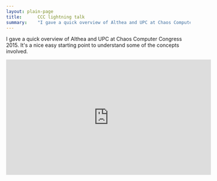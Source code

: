 ```yaml
---
layout: plain-page
title:      CCC lightning talk
summary:    "I gave a quick overview of Althea and UPC at Chaos Computer Congress 2015. It's a nice easy starting point to understand some of the concepts involved."
---
```


I gave a quick overview of Althea and UPC at Chaos Computer Congress 2015. It's a nice easy starting point to understand some of the concepts involved.

<iframe width="560" height="315" src="https://www.youtube.com/embed/zMp2jAHquns?start=6588" frameborder="0" allowfullscreen></iframe>
